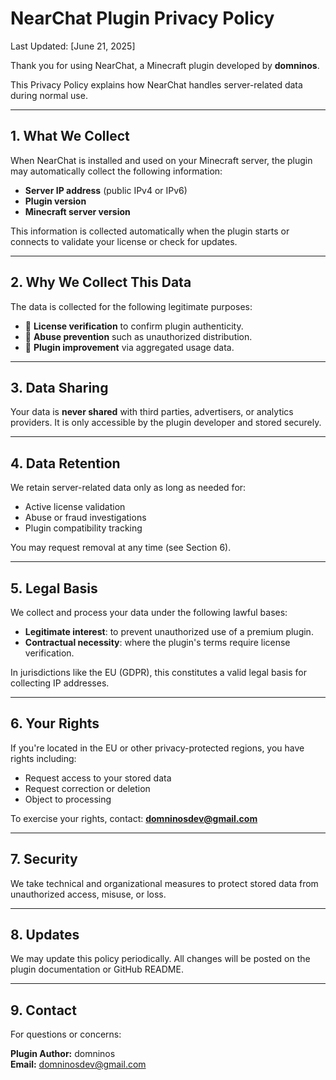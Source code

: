 # NearChat Plugin Privacy Policy

Last Updated: [June 21, 2025]

Thank you for using NearChat, a Minecraft plugin developed by **domninos**.

This Privacy Policy explains how NearChat handles server-related data during normal use.

---

## 1. What We Collect

When NearChat is installed and used on your Minecraft server, the plugin may automatically collect the following information:

- **Server IP address** (public IPv4 or IPv6)
- **Plugin version**
- **Minecraft server version**

This information is collected automatically when the plugin starts or connects to validate your license or check for updates.

---

## 2. Why We Collect This Data

The data is collected for the following legitimate purposes:

- 🧩 **License verification** to confirm plugin authenticity.
- 🚨 **Abuse prevention** such as unauthorized distribution.
- 🔧 **Plugin improvement** via aggregated usage data.

---

## 3. Data Sharing

Your data is **never shared** with third parties, advertisers, or analytics providers. It is only accessible by the plugin developer and stored securely.

---

## 4. Data Retention

We retain server-related data only as long as needed for:

- Active license validation
- Abuse or fraud investigations
- Plugin compatibility tracking

You may request removal at any time (see Section 6).

---

## 5. Legal Basis

We collect and process your data under the following lawful bases:

- **Legitimate interest**: to prevent unauthorized use of a premium plugin.
- **Contractual necessity**: where the plugin's terms require license verification.

In jurisdictions like the EU (GDPR), this constitutes a valid legal basis for collecting IP addresses.

---

## 6. Your Rights

If you're located in the EU or other privacy-protected regions, you have rights including:

- Request access to your stored data
- Request correction or deletion
- Object to processing

To exercise your rights, contact: **domninosdev@gmail.com**

---

## 7. Security

We take technical and organizational measures to protect stored data from unauthorized access, misuse, or loss.

---

## 8. Updates

We may update this policy periodically. All changes will be posted on the plugin documentation or GitHub README.

---

## 9. Contact

For questions or concerns:

**Plugin Author:** domninos  
**Email:** domninosdev@gmail.com
